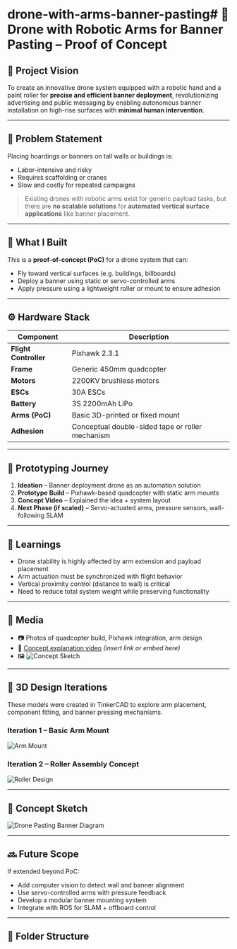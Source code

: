 # drone-with-arms-banner-pasting# 🚁 Drone with Robotic Arms for Banner Pasting – Proof of Concept

## 🎯 Project Vision

To create an innovative drone system equipped with a robotic hand and a paint roller for **precise and efficient banner deployment**, revolutionizing advertising and public messaging by enabling autonomous banner installation on high-rise surfaces with **minimal human intervention**.

---

## 🧩 Problem Statement

Placing hoardings or banners on tall walls or buildings is:
- Labor-intensive and risky
- Requires scaffolding or cranes
- Slow and costly for repeated campaigns

> Existing drones with robotic arms exist for generic payload tasks, but there are **no scalable solutions** for **automated vertical surface applications** like banner placement.

---

## 🚀 What I Built

This is a **proof-of-concept (PoC)** for a drone system that can:
- Fly toward vertical surfaces (e.g. buildings, billboards)
- Deploy a banner using static or servo-controlled arms
- Apply pressure using a lightweight roller or mount to ensure adhesion

---

## ⚙️ Hardware Stack

| Component | Description |
|----------|-------------|
| **Flight Controller** | Pixhawk 2.3.1 |
| **Frame** | Generic 450mm quadcopter |
| **Motors** | 2200KV brushless motors |
| **ESCs** | 30A ESCs |
| **Battery** | 3S 2200mAh LiPo |
| **Arms (PoC)** | Basic 3D-printed or fixed mount |
| **Adhesion** | Conceptual double-sided tape or roller mechanism |

---

## 🧪 Prototyping Journey

1. **Ideation** – Banner deployment drone as an automation solution  
2. **Prototype Build** – Pixhawk-based quadcopter with static arm mounts  
3. **Concept Video** – Explained the idea + system layout  
4. **Next Phase (if scaled)** – Servo-actuated arms, pressure sensors, wall-following SLAM

---

## 🧠 Learnings

- Drone stability is highly affected by arm extension and payload placement
- Arm actuation must be synchronized with flight behavior
- Vertical proximity control (distance to wall) is critical
- Need to reduce total system weight while preserving functionality

---

## 📸 Media

- 📷 Photos of quadcopter build, Pixhawk integration, arm design
- 🎥 [Concept explanation video](#) *(insert link or embed here)*
- 🖼️ ![Concept Sketch](path/to/sketch.png)

---

## 🧱 3D Design Iterations

These models were created in TinkerCAD to explore arm placement, component fitting, and banner pressing mechanisms.

### Iteration 1 – Basic Arm Mount
![Arm Mount](designs/iteration1_mount.png)

### Iteration 2 – Roller Assembly Concept
![Roller Design](designs/iteration2_roller.png)

---

## 📐 Concept Sketch

![Drone Pasting Banner Diagram](path/to/diagram.png)

---

## 🔜 Future Scope

If extended beyond PoC:
- Add computer vision to detect wall and banner alignment
- Use servo-controlled arms with pressure feedback
- Develop a modular banner mounting system
- Integrate with ROS for SLAM + offboard control

---

## 📂 Folder Structure


